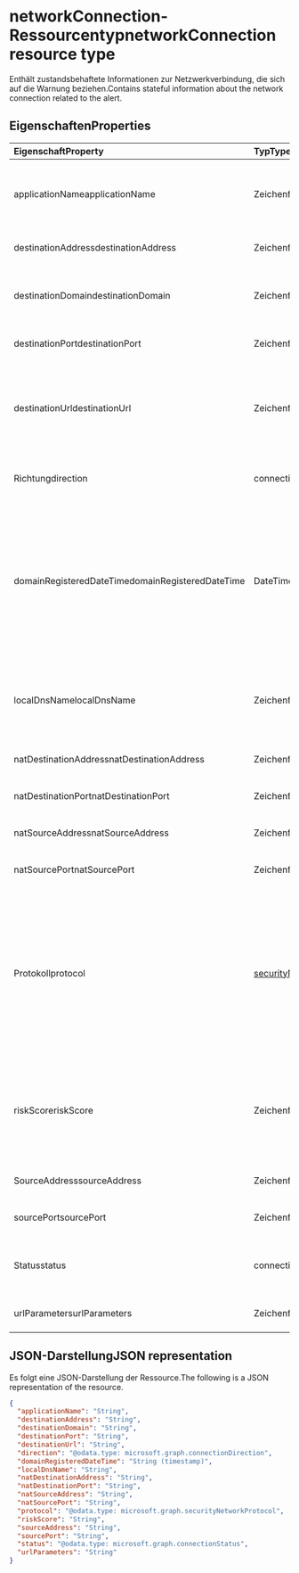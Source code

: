 # <a name="networkconnection-resource-type"></a><span data-ttu-id="8a3ef-101">networkConnection-Ressourcentyp</span><span class="sxs-lookup"><span data-stu-id="8a3ef-101">networkConnection resource type</span></span>

<span data-ttu-id="8a3ef-102">Enthält zustandsbehaftete Informationen zur Netzwerkverbindung, die sich auf die Warnung beziehen.</span><span class="sxs-lookup"><span data-stu-id="8a3ef-102">Contains stateful information about the network connection related to the alert.</span></span>

## <a name="properties"></a><span data-ttu-id="8a3ef-103">Eigenschaften</span><span class="sxs-lookup"><span data-stu-id="8a3ef-103">Properties</span></span>

| <span data-ttu-id="8a3ef-104">Eigenschaft</span><span class="sxs-lookup"><span data-stu-id="8a3ef-104">Property</span></span>   | <span data-ttu-id="8a3ef-105">Typ</span><span class="sxs-lookup"><span data-stu-id="8a3ef-105">Type</span></span>|<span data-ttu-id="8a3ef-106">Beschreibung</span><span class="sxs-lookup"><span data-stu-id="8a3ef-106">Description</span></span>|
|:---------------|:--------|:----------|
|<span data-ttu-id="8a3ef-107">applicationName</span><span class="sxs-lookup"><span data-stu-id="8a3ef-107">applicationName</span></span>|<span data-ttu-id="8a3ef-108">Zeichenfolge</span><span class="sxs-lookup"><span data-stu-id="8a3ef-108">String</span></span>|<span data-ttu-id="8a3ef-109">Name der Anwendung, die die Netzwerkverbindung verwaltet (z. B. Facebook, SMTP usw.).</span><span class="sxs-lookup"><span data-stu-id="8a3ef-109">Name of the application managing the network connection (for example, Facebook, SMTP, etc.).</span></span>|
|<span data-ttu-id="8a3ef-110">destinationAddress</span><span class="sxs-lookup"><span data-stu-id="8a3ef-110">destinationAddress</span></span>|<span data-ttu-id="8a3ef-111">Zeichenfolge</span><span class="sxs-lookup"><span data-stu-id="8a3ef-111">String</span></span>|<span data-ttu-id="8a3ef-112">Ziel-IP-Adresse (der Netzwerkverbindung).</span><span class="sxs-lookup"><span data-stu-id="8a3ef-112">Destination IP address (of the network connection).</span></span>|
|<span data-ttu-id="8a3ef-113">destinationDomain</span><span class="sxs-lookup"><span data-stu-id="8a3ef-113">destinationDomain</span></span>|<span data-ttu-id="8a3ef-114">Zeichenfolge</span><span class="sxs-lookup"><span data-stu-id="8a3ef-114">String</span></span>|<span data-ttu-id="8a3ef-115">Zieldomänenteil der Ziel-URL.</span><span class="sxs-lookup"><span data-stu-id="8a3ef-115">Destination domain portion of the destination URL.</span></span> <span data-ttu-id="8a3ef-116">(zum Beispiel "www.contoso.com").</span><span class="sxs-lookup"><span data-stu-id="8a3ef-116">(for example 'www.contoso.com').</span></span>|
|<span data-ttu-id="8a3ef-117">destinationPort</span><span class="sxs-lookup"><span data-stu-id="8a3ef-117">destinationPort</span></span>|<span data-ttu-id="8a3ef-118">Zeichenfolge</span><span class="sxs-lookup"><span data-stu-id="8a3ef-118">String</span></span>|<span data-ttu-id="8a3ef-119">Zielport (der Netzwerkverbindung).</span><span class="sxs-lookup"><span data-stu-id="8a3ef-119">Destination port (of the network connection).</span></span>|
|<span data-ttu-id="8a3ef-120">destinationUrl</span><span class="sxs-lookup"><span data-stu-id="8a3ef-120">destinationUrl</span></span>|<span data-ttu-id="8a3ef-121">Zeichenfolge</span><span class="sxs-lookup"><span data-stu-id="8a3ef-121">String</span></span>|<span data-ttu-id="8a3ef-122">Netzwerkverbindungs-URL / URI-Zeichenfolge - ohne Parameter.</span><span class="sxs-lookup"><span data-stu-id="8a3ef-122">Network connection URL/URI string - excluding parameters.</span></span> <span data-ttu-id="8a3ef-123">(zum Beispiel "www.contoso.com/products/default.html")</span><span class="sxs-lookup"><span data-stu-id="8a3ef-123">(for example 'www.contoso.com/products/default.html')</span></span>|
|<span data-ttu-id="8a3ef-124">Richtung</span><span class="sxs-lookup"><span data-stu-id="8a3ef-124">direction</span></span>|<span data-ttu-id="8a3ef-125">connectionDirection</span><span class="sxs-lookup"><span data-stu-id="8a3ef-125">connectionDirection</span></span>|<span data-ttu-id="8a3ef-126">Richtung der Netzwerkverbindung.</span><span class="sxs-lookup"><span data-stu-id="8a3ef-126">Network connection direction.</span></span> <span data-ttu-id="8a3ef-127">Mögliche Werte sind: `unknown`, `inbound` und `outbound`.</span><span class="sxs-lookup"><span data-stu-id="8a3ef-127">Possible values are: `unknown`, `inbound`, `outbound`.</span></span>|
|<span data-ttu-id="8a3ef-128">domainRegisteredDateTime</span><span class="sxs-lookup"><span data-stu-id="8a3ef-128">domainRegisteredDateTime</span></span>|<span data-ttu-id="8a3ef-129">DateTimeOffset</span><span class="sxs-lookup"><span data-stu-id="8a3ef-129">DateTimeOffset</span></span>|<span data-ttu-id="8a3ef-130">Datum, an dem die Zieldomäne registriert wurde.</span><span class="sxs-lookup"><span data-stu-id="8a3ef-130">Date when the destination domain was registered.</span></span> <span data-ttu-id="8a3ef-131">Der Zeitstempel-Typ stellt die Datums- und Uhrzeitinformationen mithilfe des ISO 8601-Formats dar und wird immer in UTC-Zeit angegeben.</span><span class="sxs-lookup"><span data-stu-id="8a3ef-131">The Timestamp type represents date and time information using ISO 8601 format and is always in UTC time.</span></span> <span data-ttu-id="8a3ef-132">Mitternacht UTC-Zeit am 1. Januar 2014 würde z. B. wie folgt aussehen: `'2014-01-01T00:00:00Z'`</span><span class="sxs-lookup"><span data-stu-id="8a3ef-132">For example, midnight UTC on Jan 1, 2014 would look like this: `'2014-01-01T00:00:00Z'`</span></span>|
|<span data-ttu-id="8a3ef-133">localDnsName</span><span class="sxs-lookup"><span data-stu-id="8a3ef-133">localDnsName</span></span>|<span data-ttu-id="8a3ef-134">Zeichenfolge</span><span class="sxs-lookup"><span data-stu-id="8a3ef-134">String</span></span>|<span data-ttu-id="8a3ef-135">Die lokale DNS-Namensauflösung, die im lokalen DNS-Cache des Hosts angezeigt wird (z. B. für den Fall, dass die Datei "hosts" manipuliert wurde).</span><span class="sxs-lookup"><span data-stu-id="8a3ef-135">The local DNS name resolution as it appears in the host's local DNS cache (for example, in case the 'hosts' file was tampered with).</span></span>|
|<span data-ttu-id="8a3ef-136">natDestinationAddress</span><span class="sxs-lookup"><span data-stu-id="8a3ef-136">natDestinationAddress</span></span>|<span data-ttu-id="8a3ef-137">Zeichenfolge</span><span class="sxs-lookup"><span data-stu-id="8a3ef-137">String</span></span>|<span data-ttu-id="8a3ef-138">Netzwerkadressenübersetzung Ziel-IP-Adresse.</span><span class="sxs-lookup"><span data-stu-id="8a3ef-138">Network Address Translation destination IP address.</span></span>|
|<span data-ttu-id="8a3ef-139">natDestinationPort</span><span class="sxs-lookup"><span data-stu-id="8a3ef-139">natDestinationPort</span></span>|<span data-ttu-id="8a3ef-140">Zeichenfolge</span><span class="sxs-lookup"><span data-stu-id="8a3ef-140">String</span></span>|<span data-ttu-id="8a3ef-141">Netzwerkadressenübersetzung Zielport.</span><span class="sxs-lookup"><span data-stu-id="8a3ef-141">Network Address Translation destination port.</span></span>|
|<span data-ttu-id="8a3ef-142">natSourceAddress</span><span class="sxs-lookup"><span data-stu-id="8a3ef-142">natSourceAddress</span></span>|<span data-ttu-id="8a3ef-143">Zeichenfolge</span><span class="sxs-lookup"><span data-stu-id="8a3ef-143">String</span></span>|<span data-ttu-id="8a3ef-144">Netzwerkadressenübersetzung Ursprungs-IP-Adresse.</span><span class="sxs-lookup"><span data-stu-id="8a3ef-144">Network Address Translation source IP address.</span></span>|
|<span data-ttu-id="8a3ef-145">natSourcePort</span><span class="sxs-lookup"><span data-stu-id="8a3ef-145">natSourcePort</span></span>|<span data-ttu-id="8a3ef-146">Zeichenfolge</span><span class="sxs-lookup"><span data-stu-id="8a3ef-146">String</span></span>|<span data-ttu-id="8a3ef-147">Netzwerkadressenübersetzung Quellport.</span><span class="sxs-lookup"><span data-stu-id="8a3ef-147">Network Address Translation source port.</span></span>|
|<span data-ttu-id="8a3ef-148">Protokoll</span><span class="sxs-lookup"><span data-stu-id="8a3ef-148">protocol</span></span>|[<span data-ttu-id="8a3ef-149">securityNetworkProtocol</span><span class="sxs-lookup"><span data-stu-id="8a3ef-149">securityNetworkProtocol</span></span>](securitynetworkprotocol.md)|<span data-ttu-id="8a3ef-150">Netzwerkprotokoll</span><span class="sxs-lookup"><span data-stu-id="8a3ef-150">Network protocol analysis</span></span> <span data-ttu-id="8a3ef-151">Mögliche Werte sind: `unknown`, `ip`, `icmp`, `igmp`, `ggp`, `ipv4`, `tcp`, `pup`, `udp`, `idp`, `ipv6`, `ipv6RoutingHeader`, `ipv6FragmentHeader`, `ipSecEncapsulatingSecurityPayload`, `ipSecAuthenticationHeader`, `icmpV6`, `ipv6NoNextHeader`, `ipv6DestinationOptions`, `nd`, `raw`, `ipx`, `spx`, `spxII`.</span><span class="sxs-lookup"><span data-stu-id="8a3ef-151">Possible values are: `unknown`, `ip`, `icmp`, `igmp`, `ggp`, `ipv4`, `tcp`, `pup`, `udp`, `idp`, `ipv6`, `ipv6RoutingHeader`, `ipv6FragmentHeader`, `ipSecEncapsulatingSecurityPayload`, `ipSecAuthenticationHeader`, `icmpV6`, `ipv6NoNextHeader`, `ipv6DestinationOptions`, `nd`, `raw`, `ipx`.</span></span>|
|<span data-ttu-id="8a3ef-152">riskScore</span><span class="sxs-lookup"><span data-stu-id="8a3ef-152">riskScore</span></span>|<span data-ttu-id="8a3ef-153">Zeichenfolge</span><span class="sxs-lookup"><span data-stu-id="8a3ef-153">String</span></span>|<span data-ttu-id="8a3ef-154">Vom Provider generierte / berechnete Risikobewertung der Netzwerkverbindung.</span><span class="sxs-lookup"><span data-stu-id="8a3ef-154">Provider generated/calculated risk score of the network connection.</span></span> <span data-ttu-id="8a3ef-155">Empfohlener Wertebereich von 0-1, was einem Prozentsatz entspricht.</span><span class="sxs-lookup"><span data-stu-id="8a3ef-155">Recommended value range of 0-1, which equates to a percentage.</span></span>|
|<span data-ttu-id="8a3ef-156">SourceAddress</span><span class="sxs-lookup"><span data-stu-id="8a3ef-156">sourceAddress</span></span>|<span data-ttu-id="8a3ef-157">Zeichenfolge</span><span class="sxs-lookup"><span data-stu-id="8a3ef-157">String</span></span>|<span data-ttu-id="8a3ef-158">Quell- (d. h. Ursprung) IP-Adresse (der Netzwerkverbindung).</span><span class="sxs-lookup"><span data-stu-id="8a3ef-158">Source (i.e. origin) IP address (of the network connection).</span></span>|
|<span data-ttu-id="8a3ef-159">sourcePort</span><span class="sxs-lookup"><span data-stu-id="8a3ef-159">sourcePort</span></span>|<span data-ttu-id="8a3ef-160">Zeichenfolge</span><span class="sxs-lookup"><span data-stu-id="8a3ef-160">String</span></span>|<span data-ttu-id="8a3ef-161">Quelle (d. h. Ursprung) IP-Port (der Netzwerkverbindung).</span><span class="sxs-lookup"><span data-stu-id="8a3ef-161">Source (i.e. origin) IP port (of the network connection).</span></span>|
|<span data-ttu-id="8a3ef-162">Status</span><span class="sxs-lookup"><span data-stu-id="8a3ef-162">status</span></span>|<span data-ttu-id="8a3ef-163">connectionStatus</span><span class="sxs-lookup"><span data-stu-id="8a3ef-163">ConnectionStatus</span></span>|<span data-ttu-id="8a3ef-164">Status der Netzwerkverbinung</span><span class="sxs-lookup"><span data-stu-id="8a3ef-164">Network connection status.</span></span> <span data-ttu-id="8a3ef-165">Mögliche Werte: `unknown`, `attempted`, `succeeded`, `blocked`, `failed`.</span><span class="sxs-lookup"><span data-stu-id="8a3ef-165">Possible values are: `unknown`, `attempted`, `succeeded`, `blocked`, `failed`.</span></span>|
|<span data-ttu-id="8a3ef-166">urlParameters</span><span class="sxs-lookup"><span data-stu-id="8a3ef-166">urlParameters</span></span>|<span data-ttu-id="8a3ef-167">Zeichenfolge</span><span class="sxs-lookup"><span data-stu-id="8a3ef-167">String</span></span>|<span data-ttu-id="8a3ef-168">Parameter (Suffix) der Ziel-URL.</span><span class="sxs-lookup"><span data-stu-id="8a3ef-168">Parameters (suffix) of the destination URL.</span></span>|

## <a name="json-representation"></a><span data-ttu-id="8a3ef-169">JSON-Darstellung</span><span class="sxs-lookup"><span data-stu-id="8a3ef-169">JSON representation</span></span>

<span data-ttu-id="8a3ef-170">Es folgt eine JSON-Darstellung der Ressource.</span><span class="sxs-lookup"><span data-stu-id="8a3ef-170">The following is a JSON representation of the resource.</span></span>

<!-- {
  "blockType": "resource",
  "optionalProperties": [

  ],
  "@odata.type": "microsoft.graph.networkConnection"
}-->

```json
{
  "applicationName": "String",
  "destinationAddress": "String",
  "destinationDomain": "String",
  "destinationPort": "String",
  "destinationUrl": "String",
  "direction": "@odata.type: microsoft.graph.connectionDirection",
  "domainRegisteredDateTime": "String (timestamp)",
  "localDnsName": "String",
  "natDestinationAddress": "String",
  "natDestinationPort": "String",
  "natSourceAddress": "String",
  "natSourcePort": "String",
  "protocol": "@odata.type: microsoft.graph.securityNetworkProtocol",
  "riskScore": "String",
  "sourceAddress": "String",
  "sourcePort": "String",
  "status": "@odata.type: microsoft.graph.connectionStatus",
  "urlParameters": "String"
}

```

<!-- uuid: 8fcb5dbc-d5aa-4681-8e31-b001d5168d79
2015-10-25 14:57:30 UTC -->
<!-- {
  "type": "#page.annotation",
  "description": "networkConnection resource",
  "keywords": "",
  "section": "documentation",
  "tocPath": ""
}-->